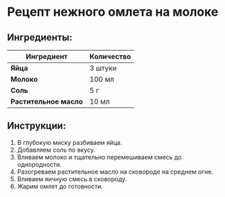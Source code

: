 # Рецепт нежного омлета на молоке

## Ингредиенты:

| Ингредиент            | Количество  |
|-----------------------|-------------|
| **Яйца**              | 3 штуки     |
| **Молоко**            | 100 мл      |
| **Соль**              | 5 г         |
| **Растительное масло**| 10 мл       |

## Инструкции:

1. В глубокую миску разбиваем яйца.
2. Добавляем соль по вкусу.
3. Вливаем молоко и тщательно перемешиваем смесь до однородности.
4. Разогреваем растительное масло на сковороде на среднем огне.
5. Вливаем яичную смесь в сковороду.
6. Жарим омлет до готовности.
